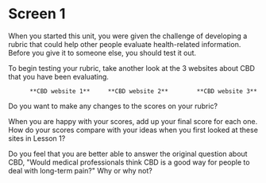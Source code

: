 # Screen 1

When you started this unit, you were given the challenge of developing a rubric that could help other people evaluate health-related information. Before you give it to someone else, you should test it out.

To begin testing your rubric, take another look at the 3 websites about CBD that you have been evaluating. 

          **CBD website 1**     **CBD website 2**        **CBD website 3**
<!--needs link(s)!-->

Do you want to make any changes to the scores on your rubric? 

When you are happy with your scores, add up your final score for each one. How do your scores compare with your ideas when you first looked at these sites in Lesson 1? 

Do you feel that you are better able to answer the original question about CBD, "Would medical professionals think CBD is a good way for people to deal with long-term pain?" Why or why not? 